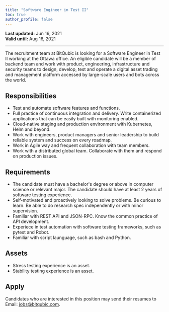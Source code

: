 ```yaml
---
title: "Software Engineer in Test II"
toc: true
author_profile: false
---
```


**Last updated:** Jun 16, 2021 <br />
**Valid until:** Aug 16, 2021

---
The recruitment team at BitQubic is looking for a Software Engineer in Test II working at the Ottawa office. An eligible candidate will be a member of backend team and work with product, engineering, infrastructure and security teams to design, develop, test and operate a digital asset trading and management platform accessed by large-scale users and bots across the world.

## Responsibilities

- Test and automate software features and functions.
- Full practice of continuous integration and delivery. Write containerized applications that can be easily built with monitoring enabled. 
- Cloud-native staging and production environment with Kubernetes, Helm and beyond. 
- Work with engineers, product managers and senior leadership to build reliable system and success on every roadmap.
- Work in Agile way and frequent collaboration with team members.
- Work with a distributed global team. Collaborate with them and respond on production issues.

## Requirements

- The candidate must have a bachelor's degree or above in computer science or relevant major. The candidate should have at least 2 years of software testing experience.
- Self-motivated and proactively looking to solve problems. Be curious to learn. Be able to do research spec independently or with minor supervision.
- Familiar with REST API and JSON-RPC. Know the common practice of API development.
- Experiece in test automation with software testing frameworks, such as pytest and Robot.
- Familiar with script launguage, such as bash and Python.

## Assets

- Stress testing experience is an asset.
- Stability testing experience is an asset.

## Apply

Candidates who are interested in this position may send their resumes to Email: [jobs@bitqubic.com](mailto:jobs@bitqubic.com).
